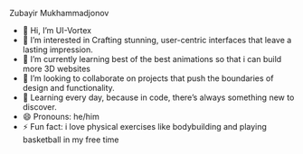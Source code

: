 Zubayir Mukhammadjonov
- 👋 Hi, I’m UI-Vortex
- 👀 I’m interested in Crafting stunning, user-centric interfaces that leave a lasting impression.
- 🌱 I’m currently learning best of the best animations so that i can build more 3D websites
- 💞️ I’m looking to collaborate on projects that push the boundaries of design and functionality.
- 🌱 Learning every day, because in code, there’s always something new to discover.
- 😄 Pronouns: he/him
- ⚡ Fun fact: i love physical exercises like bodybuilding and playing basketball in my free time 

<!---
UI-Vortex/UI-Vortex is a ✨ special ✨ repository because its `README.md` (this file) appears on your GitHub profile.
You can click the Preview link to take a look at your changes.
--->
